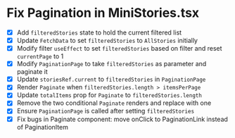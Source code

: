 # Fix Pagination in MiniStories.tsx

- [x] Add `filteredStories` state to hold the current filtered list
- [x] Update `FetchData` to set `filteredStories` to `AllStories` initially
- [x] Modify filter `useEffect` to set `filteredStories` based on filter and reset `currentPage` to 1
- [x] Modify `PaginationPage` to take `filteredStories` as parameter and paginate it
- [x] Update `storiesRef.current` to `filteredStories` in `PaginationPage`
- [x] Render `Paginate` when `filteredStories.length > itemsPerPage`
- [x] Update `totalItems` prop for `Paginate` to `filteredStories.length`
- [x] Remove the two conditional `Paginate` renders and replace with one
- [x] Ensure `PaginationPage` is called after setting `filteredStories`
- [x] Fix bugs in Paginate component: move onClick to PaginationLink instead of PaginationItem
